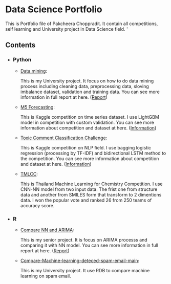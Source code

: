 # Data Science Portfolio

This is Portfolio file of Pakcheera Choppradit. It contain all competitions, self learning and University project in Data Science field.  '

## Contents


- ### Python

	- [Data mining](https://github.com/pakcheera/Data-Science-Portfolio/tree/main/Data%20mining):

         This is my University project. It focus on how to do data mining process including cleaning data, preprocessing data, sloving imbalance dataset, validation and training data. You can see more information in full report at here. ([Report](https://github.com/pakcheera/Data-Science-Portfolio/blob/main/Data%20mining/Report_Chopprdit_20303349.pdf))
	 
	 - [M5 Forecasting](https://github.com/pakcheera/Data-Science-Portfolio/tree/main/M5%20Forecasting):

         This is Kaggle competition on time series dataset. I use LightGBM model in competition with custom validation. You can see more information about competition and dataset at here. ([Information](https://www.kaggle.com/c/m5-forecasting-accuracy))
	 
	 - [Toxic Comment Classification Challenge](https://github.com/pakcheera/Data-Science-Portfolio/tree/main/Toxic%20Comment%20Classification%20Challenge):

         This is Kaggle competition on NLP field. I use bagging logistic regression (processing by TF-IDF)
and bidirectional LSTM method to the competition. You can see more information about competition and dataset at here. ([Information](https://www.kaggle.com/c/jigsaw-toxic-comment-classification-challenge))

	- [TMLCC](https://github.com/pakcheera/Data-Science-Portfolio/tree/main/TMLCC):

         This is Thailand Machine Learning for Chemistry Competition. I use CNN-NN model from two input data. The frist one from structure data and another from SMILES form that transform to 2 dimentions data. I won the popular vote and ranked 26
from 250 teams of accuracy score. 
	
	
	
- ### R

	- [Compare NN and ARIMA](https://github.com/pakcheera/Data-Science-Portfolio/tree/main/Compare%20NN%20and%20ARIMA):

         This is my senior project. It is focus on ARIMA processs and comparing it with NN model. You can see more information in full report at here. ([Report](https://github.com/pakcheera/Data-Science-Portfolio/blob/main/Compare%20NN%20and%20ARIMA/Report.pdf))
	- [Compare-Machine-learning-deteced-spam-email-main](https://github.com/pakcheera/Data-Science-Portfolio/tree/main/Compare-Machine-learning-deteced-spam-email-main):
	 
         This is my University project. It use RDB to compare machine learning on spam email.
